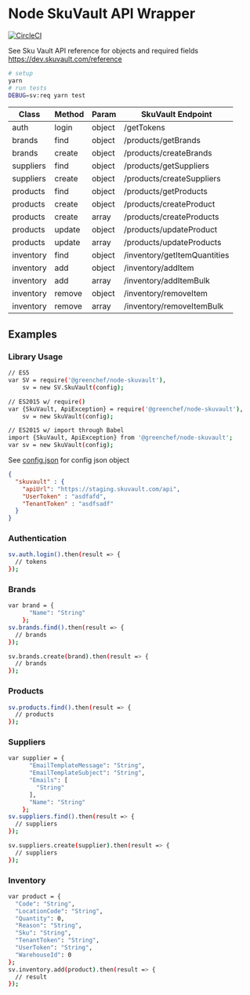 # Node SkuVault API Wrapper

[![CircleCI](https://circleci.com/gh/greenchef/node-skuvault/tree/master.svg?style=svg&circle-token=aaa354d7e3ed01f870f994fac8c038a6ca015229)](https://circleci.com/gh/greenchef/node-skuvault/tree/master)

See Sku Vault API reference for objects and required fields https://dev.skuvault.com/reference

```sh
# setup
yarn
# run tests
DEBUG=sv:req yarn test
```

| Class | Method | Param | SkuVault Endpoint |
| --- | --- | --- | --- |
| auth | login | object | /getTokens |
| brands | find | object | /products/getBrands |
| brands | create | object | /products/createBrands |
| suppliers | find | object | /products/getSuppliers |
| suppliers | create | object | /products/createSuppliers |
| products | find | object | /products/getProducts |
| products | create | object | /products/createProduct |
| products | create | array | /products/createProducts |
| products | update | object | /products/updateProduct |
| products | update | array | /products/updateProducts |
| inventory | find | object | /inventory/getItemQuantities |
| inventory | add | object | /inventory/addItem |
| inventory | add | array | /inventory/addItemBulk |
| inventory | remove | object | /inventory/removeItem |
| inventory | remove | array | /inventory/removeItemBulk |

## Examples

### Library Usage

```sh
// ES5
var SV = require('@greenchef/node-skuvault'),
    sv = new SV.SkuVault(config);

// ES2015 w/ require()
var {SkuVault, ApiException} = require('@greenchef/node-skuvault'),
    sv = new SkuVault(config);

// ES2015 w/ import through Babel
import {SkuVault, ApiException} from '@greenchef/node-skuvault';
var sv = new SkuVault(config);
```

See [config.json](config.json) for config json object

```json
{
  "skuvault" : {
    "apiUrl": "https://staging.skuvault.com/api",
    "UserToken" : "asdfafd",
    "TenantToken" : "asdfsadf"
  }
}
```

### Authentication

```sh
sv.auth.login().then(result => {
  // tokens
});
```

### Brands

```sh
var brand = {
      "Name": "String"
    };
sv.brands.find().then(result => {
  // brands
});

sv.brands.create(brand).then(result => {
  // brands
});
```

### Products

```sh
sv.products.find().then(result => {
  // products
});
```

### Suppliers

```sh
var supplier = {
      "EmailTemplateMessage": "String",
      "EmailTemplateSubject": "String",
      "Emails": [
        "String"
      ],
      "Name": "String"
    };
sv.suppliers.find().then(result => {
  // suppliers
});

sv.suppliers.create(supplier).then(result => {
  // suppliers
});
```

### Inventory

```sh
var product = {
  "Code": "String",
  "LocationCode": "String",
  "Quantity": 0,
  "Reason": "String",
  "Sku": "String",
  "TenantToken": "String",
  "UserToken": "String",
  "WarehouseId": 0
};
sv.inventory.add(product).then(result => {
  // result
});
```
